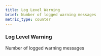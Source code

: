 ```yaml
---
title: Log Level Warning
brief: Number of logged warning messages
metric_type: counter
---
```

### Log Level Warning

Number of logged warning messages